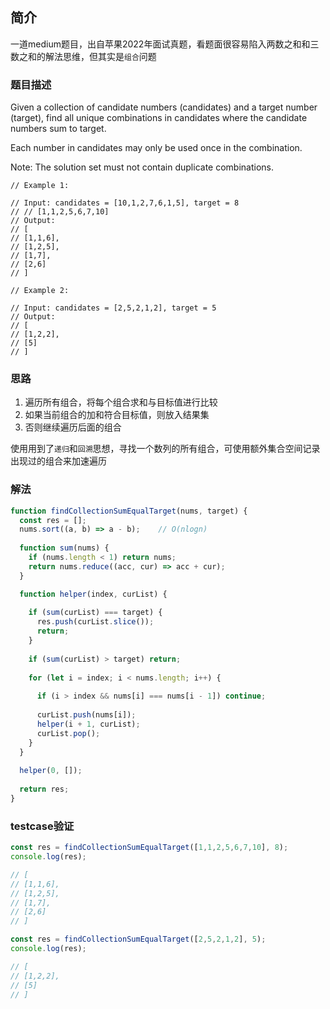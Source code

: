 ## 简介

一道medium题目，出自苹果2022年面试真题，看题面很容易陷入两数之和和三数之和的解法思维，但其实是`组合`问题

### 题目描述

Given a collection of candidate numbers (candidates) and a target number (target), find all unique combinations in candidates where the candidate numbers sum to target.

Each number in candidates may only be used once in the combination.

Note: The solution set must not contain duplicate combinations.

```
// Example 1:

// Input: candidates = [10,1,2,7,6,1,5], target = 8
// // [1,1,2,5,6,7,10]
// Output: 
// [
// [1,1,6],
// [1,2,5],
// [1,7],
// [2,6]
// ]

// Example 2:

// Input: candidates = [2,5,2,1,2], target = 5
// Output: 
// [
// [1,2,2],
// [5]
// ]
```

### 思路

1. 遍历所有组合，将每个组合求和与目标值进行比较
2. 如果当前组合的加和符合目标值，则放入结果集
3. 否则继续遍历后面的组合

使用用到了`递归`和`回溯`思想，寻找一个数列的所有组合，可使用额外集合空间记录出现过的组合来加速遍历

### 解法

```js
function findCollectionSumEqualTarget(nums, target) {
  const res = [];
  nums.sort((a, b) => a - b);    // O(nlogn)
  
  function sum(nums) {
    if (nums.length < 1) return nums;
    return nums.reduce((acc, cur) => acc + cur);
  }

  function helper(index, curList) {
    
    if (sum(curList) === target) {
      res.push(curList.slice());
      return;
    }
    
    if (sum(curList) > target) return;
    
    for (let i = index; i < nums.length; i++) {
    
      if (i > index && nums[i] === nums[i - 1]) continue;
      
      curList.push(nums[i]);
      helper(i + 1, curList);
      curList.pop();
    }
  }
  
  helper(0, []);
  
  return res;
}
```

### testcase验证

```js
const res = findCollectionSumEqualTarget([1,1,2,5,6,7,10], 8);
console.log(res);

// [
// [1,1,6],
// [1,2,5],
// [1,7],
// [2,6]
// ]
```

```js
const res = findCollectionSumEqualTarget([2,5,2,1,2], 5);
console.log(res);

// [
// [1,2,2],
// [5]
// ]
```

